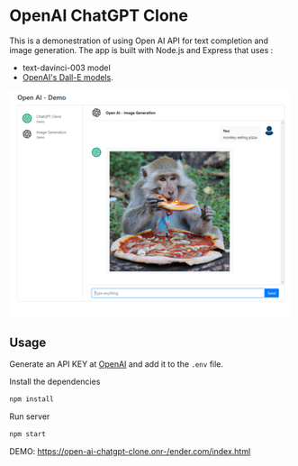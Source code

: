 # OpenAI ChatGPT Clone

This is a demonestration of using Open AI API for text completion and image generation. The app is built with Node.js and Express that uses :
- text-davinci-003 model
- [OpenAI's Dall-E models](https://beta.openai.com/docs/guides/images).

<img src="public/img/screen.png" width="500">

## Usage

Generate an API KEY at [OpenAI](https://beta.openai.com/) and add it to the `.env` file.

Install the dependencies

```bash
npm install
```

Run server

```bash
npm start
```
DEMO: [https://open-ai-chatgpt-clone.onr-/ender.com/index.html](https://open-ai-chatgpt-clone.onrender.com/index.html)
